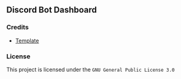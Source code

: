 ## Discord Bot Dashboard

### Credits

- [Template](https://github.com/theodorusclarence/ts-nextjs-tailwind-starter)

### License

This project is licensed under the `GNU General Public License 3.0`
